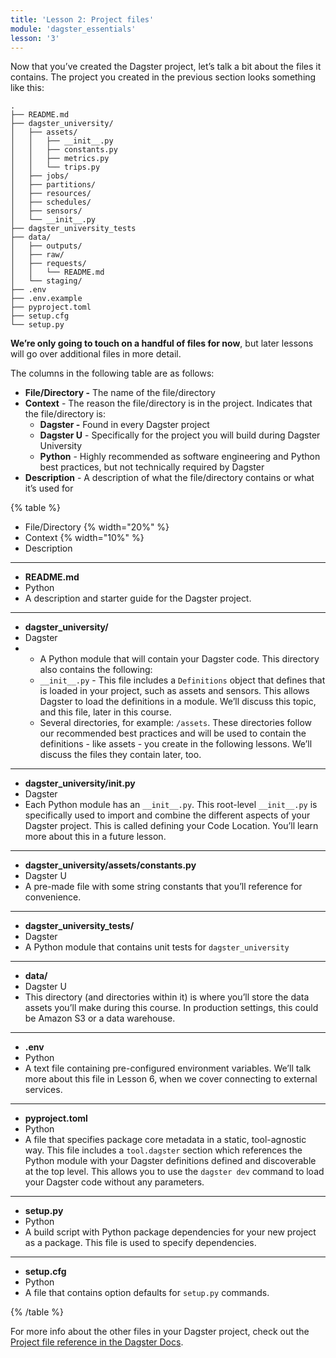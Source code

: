 ```yaml
---
title: 'Lesson 2: Project files'
module: 'dagster_essentials'
lesson: '3'
---
```


Now that you’ve created the Dagster project, let’s talk a bit about the files it contains. The project you created in the previous section looks something like this:

```
.
├── README.md
├── dagster_university/
│   ├── assets/
│   │   ├── __init__.py
│   │   ├── constants.py
│   │   ├── metrics.py
│   │   └── trips.py
│   ├── jobs/
│   ├── partitions/
│   ├── resources/
│   ├── schedules/
│   ├── sensors/
│   └── __init__.py
├── dagster_university_tests
├── data/
│   ├── outputs/
│   ├── raw/
│   ├── requests/
│   │   └── README.md
│   └── staging/
├── .env
├── .env.example
├── pyproject.toml
├── setup.cfg
└── setup.py
```

**We’re only going to touch on a handful of files for now**, but later lessons will go over additional files in more detail.

The columns in the following table are as follows:

- **File/Directory -** The name of the file/directory
- **Context** - The reason the file/directory is in the project. Indicates that the file/directory is:
  - **Dagster -** Found in every Dagster project
  - **Dagster U** - Specifically for the project you will build during Dagster University
  - **Python** - Highly recommended as software engineering and Python best practices, but not technically required by Dagster
- **Description** - A description of what the file/directory contains or what it’s used for

{% table %}

- File/Directory {% width="20%" %}
- Context {% width="10%" %}
- Description

---

- **README.md**
- Python
- A description and starter guide for the Dagster project.

---

- **dagster_university/**
- Dagster
- - A Python module that will contain your Dagster code. This directory also contains the following:
  - `__init__.py` - This file includes a `Definitions` object that defines that is loaded in your project, such as assets and sensors. This allows Dagster to load the definitions in a module. We’ll discuss this topic, and this file, later in this course.
  - Several directories, for example: `/assets`. These directories follow our recommended best practices and will be used to contain the definitions - like assets - you create in the following lessons. We’ll discuss the files they contain later, too.

---

- **dagster_university/**init**.py**
- Dagster
- Each Python module has an `__init__.py`. This root-level `__init__.py` is specifically used to import and combine the different aspects of your Dagster project. This is called defining your Code Location. You’ll learn more about this in a future lesson.

---

- **dagster_university/assets/constants.py**
- Dagster U
- A pre-made file with some string constants that you’ll reference for convenience.

---

- **dagster_university_tests/**
- Dagster
- A Python module that contains unit tests for `dagster_university`

---

- **data/**
- Dagster U
- This directory (and directories within it) is where you’ll store the data assets you’ll make during this course. In production settings, this could be Amazon S3 or a data warehouse.

---

- **.env**
- Python
- A text file containing pre-configured environment variables. We’ll talk more about this file in Lesson 6, when we cover connecting to external services.

---

- **pyproject.toml**
- Python
- A file that specifies package core metadata in a static, tool-agnostic way. This file includes a `tool.dagster` section which references the Python module with your Dagster definitions defined and discoverable at the top level. This allows you to use the `dagster dev` command to load your Dagster code without any parameters.

---

- **setup.py**
- Python
- A build script with Python package dependencies for your new project as a package. This file is used to specify dependencies.

---

- **setup.cfg**
- Python
- A file that contains option defaults for `setup.py` commands.

{% /table %}

For more info about the other files in your Dagster project, check out the [Project file reference in the Dagster Docs](https://docs.dagster.io/getting-started/project-file-reference).
